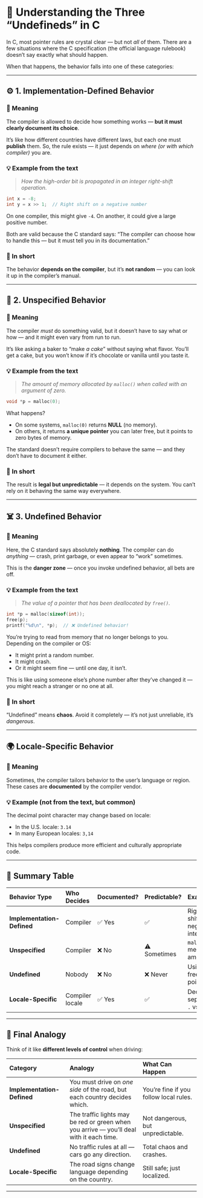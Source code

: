 # 🧩 Understanding the Three “Undefineds” in C

In C, most pointer rules are crystal clear — but not *all* of them.
There are a few situations where the C specification (the official language rulebook) doesn’t say exactly what should happen.

When that happens, the behavior falls into one of these categories:

---

## ⚙️ 1. Implementation-Defined Behavior

### 📖 Meaning

The compiler is allowed to decide how something works — **but it must clearly document its choice**.

It’s like how different countries have different laws, but each one must **publish** them.
So, the rule exists — it just depends on *where (or with which compiler)* you are.

### 💡 Example from the text

> *How the high-order bit is propagated in an integer right-shift operation.*

```c
int x = -8;
int y = x >> 1;  // Right shift on a negative number
```

On one compiler, this might give `-4`.
On another, it could give a large positive number.

Both are valid because the C standard says: “The compiler can choose how to handle this — but it must tell you in its documentation.”

### 🧠 In short

The behavior **depends on the compiler**, but it’s **not random** — you can look it up in the compiler’s manual.

---

## 🎲 2. Unspecified Behavior

### 📖 Meaning

The compiler *must* do something valid, but it doesn’t have to say what or how — and it might even vary from run to run.

It’s like asking a baker to “make *a cake*” without saying what flavor.
You’ll get a cake, but you won’t know if it’s chocolate or vanilla until you taste it.

### 💡 Example from the text

> *The amount of memory allocated by `malloc()` when called with an argument of zero.*

```c
void *p = malloc(0);
```

What happens?

* On some systems, `malloc(0)` returns **NULL** (no memory).
* On others, it returns **a unique pointer** you can later free, but it points to zero bytes of memory.

The standard doesn’t require compilers to behave the same — and they don’t have to document it either.

### 🧠 In short

The result is **legal but unpredictable** — it depends on the system.
You can’t rely on it behaving the same way everywhere.

---

## ☠️ 3. Undefined Behavior

### 📖 Meaning

Here, the C standard says absolutely **nothing**.
The compiler can do *anything* — crash, print garbage, or even appear to “work” sometimes.

This is the **danger zone** — once you invoke undefined behavior, all bets are off.

### 💡 Example from the text

> *The value of a pointer that has been deallocated by `free()`.*

```c
int *p = malloc(sizeof(int));
free(p);
printf("%d\n", *p);  // ❌ Undefined behavior!
```

You’re trying to read from memory that no longer belongs to you.
Depending on the compiler or OS:

* It might print a random number.
* It might crash.
* Or it might seem fine — until one day, it isn’t.

This is like using someone else’s phone number after they’ve changed it — you might reach a stranger or no one at all.

### 🧠 In short

“Undefined” means **chaos**.
Avoid it completely — it’s not just unreliable, it’s *dangerous*.

---

## 🌍 Locale-Specific Behavior

### 📖 Meaning

Sometimes, the compiler tailors behavior to the user’s language or region.
These cases are **documented** by the compiler vendor.

### 💡 Example (not from the text, but common)

The decimal point character may change based on locale:

* In the U.S. locale: `3.14`
* In many European locales: `3,14`

This helps compilers produce more efficient and culturally appropriate code.

---

## 🧱 Summary Table

| Behavior Type              | Who Decides     | Documented? | Predictable? | Example                          |
| :------------------------- | :-------------- | :---------- | :----------- | :------------------------------- |
| **Implementation-Defined** | Compiler        | ✅ Yes       | ✅            | Right-shifting negative integers |
| **Unspecified**            | Compiler        | ❌ No        | ⚠️ Sometimes | `malloc(0)` memory amount        |
| **Undefined**              | Nobody          | ❌ No        | ❌ Never      | Using a freed pointer            |
| **Locale-Specific**        | Compiler locale | ✅ Yes       | ✅            | Decimal separator `.` vs `,`     |

---

## 🧠 Final Analogy

Think of it like **different levels of control** when driving:

| Category                   | Analogy                                                                                 | What Can Happen                        |
| :------------------------- | :-------------------------------------------------------------------------------------- | :------------------------------------- |
| **Implementation-Defined** | You must drive on *one side* of the road, but each country decides which.               | You’re fine if you follow local rules. |
| **Unspecified**            | The traffic lights may be red or green when you arrive — you’ll deal with it each time. | Not dangerous, but unpredictable.      |
| **Undefined**              | No traffic rules at all — cars go any direction.                                        | Total chaos and crashes.               |
| **Locale-Specific**        | The road signs change language depending on the country.                                | Still safe; just localized.            |

---


